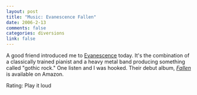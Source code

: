 ```yaml
--- 
layout: post
title: "Music: Evanescence Fallen"
date: 2006-2-13
comments: false
categories: diversions
link: false
---
```

A good friend introduced me to <a href="http://www.evanescence.com/" title="Evanescence">Evanescence</a> today. It's the combination of a classically trained pianist and a heavy metal band producing something called "gothic rock." One listen and I was hooked. Their debut album, <i><a href="http://www.amazon.com/gp/product/B000089RVX/sr=8-1/qid=1139872899/ref=pd_bbs_1/104-6736304-3080716?%5Fencoding=UTF8" title="Fallen">Fallen</a></i> is available on Amazon.

Rating: Play it loud
